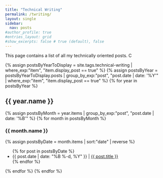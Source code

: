 ```yaml
---
title: "Technical Writing"
permalink: /twriting/
layout: single
sidebar:
  nav: posts
#author_profile: true
#entries_layout: grid
#show_excerpts: false # true (default), false
---
```


This page contains a list of all my technically oriented posts. C

{% assign postsByYearToDisplay = site.tags.technical-writing | where_exp:"item", "item.display_post == true" %}
{% assign postsByYear = postsByYearToDisplay.posts | group_by_exp:"post", "post.date | date: '%Y'" | where_exp:"item", "item.display_post == true" %}
{% for year in postsByYear %}
<h2>{{ year.name }}</h2>
{% assign postsByMonth = year.items | group_by_exp:"post", "post.date | date: '%B'" %}
{% for month in postsByMonth %}
<h3>{{ month.name }}</h3>
{% assign postsByDate = month.items | sort:"date" | reverse %}
<ul>
  {% for post in postsByDate %}
    <li>
     {{ post.date | date: "%B %-d, %Y" }} | <a href="{{ post.url | relative_url }}">{{ post.title }}</a>      
    </li>
  {% endfor %}
</ul>
{% endfor %}
{% endfor %}



